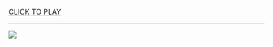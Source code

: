 
<a href="https://premium76.site?title=college_football_bowl_games&ref=13M">CLICK TO PLAY</a></h3>
<hr>

<a href="https://premium76.site?title=college_football_bowl_games&ref=13M"><img src="https://clearcache.store/games.png"></a>


